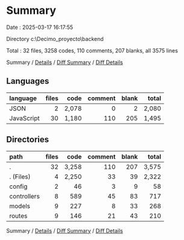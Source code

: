 # Summary

Date : 2025-03-17 16:17:55

Directory c:\\Decimo_proyecto\\backend

Total : 32 files,  3258 codes, 110 comments, 207 blanks, all 3575 lines

Summary / [Details](details.md) / [Diff Summary](diff.md) / [Diff Details](diff-details.md)

## Languages
| language | files | code | comment | blank | total |
| :--- | ---: | ---: | ---: | ---: | ---: |
| JSON | 2 | 2,078 | 0 | 2 | 2,080 |
| JavaScript | 30 | 1,180 | 110 | 205 | 1,495 |

## Directories
| path | files | code | comment | blank | total |
| :--- | ---: | ---: | ---: | ---: | ---: |
| . | 32 | 3,258 | 110 | 207 | 3,575 |
| . (Files) | 4 | 2,250 | 33 | 39 | 2,322 |
| config | 2 | 46 | 3 | 9 | 58 |
| controllers | 8 | 589 | 45 | 83 | 717 |
| models | 9 | 227 | 8 | 33 | 268 |
| routes | 9 | 146 | 21 | 43 | 210 |

Summary / [Details](details.md) / [Diff Summary](diff.md) / [Diff Details](diff-details.md)